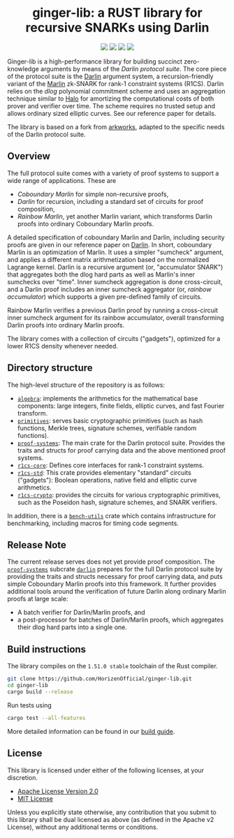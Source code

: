 <h1 align="center">ginger-lib: a RUST library for recursive SNARKs using Darlin</h1>

<p align="center">
    <a href="https://github.com/HorizenOfficial/ginger-lib/tree/master/AUTHORS"><img src="https://avatars.githubusercontent.com/u/29291571?s=20&v=4",style="width: 5vw"></a>
    <a href="https://travis-ci.com/github/HorizenOfficial/ginger-lib"><img src="https://app.travis-ci.com/HorizenOfficial/ginger-lib.svg?branch=master"></a>
    <a href="https://github.com/HorizenOfficial/ginger-lib/tree/master/LICENSE-APACHE"><img src="https://img.shields.io/badge/license-APACHE-blue.svg"></a>
   <a href="https://github.com/HorizenOfficial/ginger-lib/tree/master/LICENSE-MIT"><img src="https://img.shields.io/badge/license-MIT-blue.svg"></a>
</p>


Ginger-lib is a high-performance library for building succinct zero-knowledge arguments by means of the *Darlin protocol suite*. The core piece of the protocol suite is the [Darlin](https://eprint.iacr.org/2021/930.pdf) argument system, a recursion-friendly variant of the [Marlin](https://eprint.iacr.org/2019/1047) zk-SNARK for rank-1 constraint systems (R1CS). Darlin relies on the *dlog* polynomial commitment scheme and uses an aggregation technique similar to [Halo](https://eprint.iacr.org/2019/1021) for amortizing the computational costs of both prover and verifier over time. The scheme requires no trusted setup and allows ordinary sized elliptic curves. See our reference paper for details.

The library is based on a fork from [arkworks](https://github.com/arkworks-rs/), adapted to the specific needs of the Darlin protocol suite. 

## Overview

The full protocol suite comes with a variety of proof systems to support a wide range of applications. 
These are

- *Coboundary Marlin* for simple non-recursive proofs, 
- *Darlin* for recursion, including a standard set of circuits for proof composition,
- *Rainbow Marlin*, yet another Marlin variant, which transforms Darlin proofs into ordinary Coboundary Marlin proofs.   

A detailed specification of  coboundary Marlin and Darlin, including security proofs are given in our reference paper on [Darlin](https://eprint.iacr.org/2021/930.pdf). In short, coboundary Marlin is an optimization of Marlin. It uses a simpler "sumcheck" argument, and applies a different matrix arithmetization based on the normalized Lagrange kernel. Darlin is a recursive argument (or, "accumulator SNARK") that aggregates both the dlog hard parts as well as Marlin's inner sumchecks over "time". Inner sumcheck aggregation is done cross-circuit, and a Darlin proof includes an inner sumcheck aggregator (or, *rainbow accumulator*) which supports a given pre-defined family of circuits. 

Rainbow Marlin verifies a previous Darlin proof by running a cross-circuit inner sumcheck argument for its rainbow accumulator, overall transforming Darlin proofs into ordinary Marlin proofs.

The library comes with a collection of circuits ("gadgets"), optimized for a lower R1CS density whenever needed.  

## Directory structure

The high-level structure of the repository is as follows:

* [`algebra`](algebra):  implements the arithmetics for the mathematical base components:  large integers, finite fields, elliptic curves, and fast Fourier transform.
* [`primitives`](primitives): serves basic cryptographic primitives (such as hash functions, Merkle trees, signature schemes, verifiable random functions).
* [`proof-systems`](proof-systems): The main crate for the Darlin protocol suite. Provides the traits and structs for proof carrying data and the above mentioned proof systems. 
* [`r1cs-core`](r1cs/core): Defines core interfaces for rank-1 constraint systems.
* [`r1cs-std`](r1cs/gadgets/std): This crate provides  elementary "standard" circuits ("gadgets"): Boolean operations, native field and elliptic curve arithmetics.  
* [`r1cs-crypto`](r1cs/gadgets/crypto): provides the circuits for various cryptographic primitives, such as the Poseidon hash, signature schemes, and SNARK verifiers.

In addition, there is a  [`bench-utils`](bench-utils) crate which contains infrastructure for benchmarking, including macros for timing code segments. 

## Release Note

The current release serves does not yet provide proof composition. The [`proof-systems`](proof-systems) subcrate [`darlin`](proof-systems/src/darlin) prepares for the full Darlin protocol suite by providing the traits and structs necessary for proof carrying data, and puts simple Coboundary Marlin proofs into this framework. It further provides additional tools around the verification of future Darlin along ordinary Marlin proofs at large scale:
- A batch verifier for Darlin/Marlin proofs, and 
- a post-processor for batches of Darlin/Marlin proofs, which aggregates their dlog hard parts into a single one.

## Build instructions

The library compiles on the `1.51.0 stable` toolchain of the Rust compiler. 
```bash
git clone https://github.com/HorizenOfficial/ginger-lib.git
cd ginger-lib
cargo build --release
```
Run tests using
```bash
cargo test --all-features 
```
More detailed information can be found in our [build guide](build_guide.md).


## License

This library is licensed under either of the following licenses, at your discretion.

 * [Apache License Version 2.0](LICENSE-APACHE)
 * [MIT License](LICENSE-MIT)

Unless you explicitly state otherwise, any contribution that you submit to this library shall be dual licensed as above (as defined in the Apache v2 License), without any additional terms or conditions.
